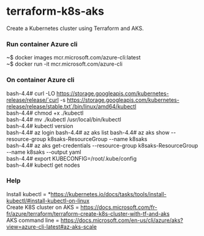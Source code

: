 # terraform-k8s-aks
Create a Kubernetes cluster using Terraform and AKS.

### Run container Azure cli
~$ docker images mcr.microsoft.com/azure-cli:latest \
~$ docker run -it mcr.microsoft.com/azure-cli

### On container Azure cli
bash-4.4# curl -LO https://storage.googleapis.com/kubernetes-release/release/`curl -s https://storage.googleapis.com/kubernetes-release/release/stable.txt`/bin/linux/amd64/kubectl \
bash-4.4# chmod +x ./kubectl \
bash-4.4# mv ./kubectl /usr/local/bin/kubectl \
bash-4.4# kubectl version \
bash-4.4# az login
bash-4.4# az aks list
bash-4.4# az aks show --resource-group k8saks-ResourceGroup --name k8saks \
bash-4.4# az aks get-credentials --resource-group k8saks-ResourceGroup --name k8saks --output yaml \
bash-4.4# export KUBECONFIG=/root/.kube/config \
bash-4.4# kubectl get nodes

### Help
Install kubectl           = *https://kubernetes.io/docs/tasks/tools/install-kubectl/#install-kubectl-on-linux \
Create K8S cluster on AKS = https://docs.microsoft.com/fr-fr/azure/terraform/terraform-create-k8s-cluster-with-tf-and-aks \
AKS command line          = https://docs.microsoft.com/en-us/cli/azure/aks?view=azure-cli-latest#az-aks-scale
